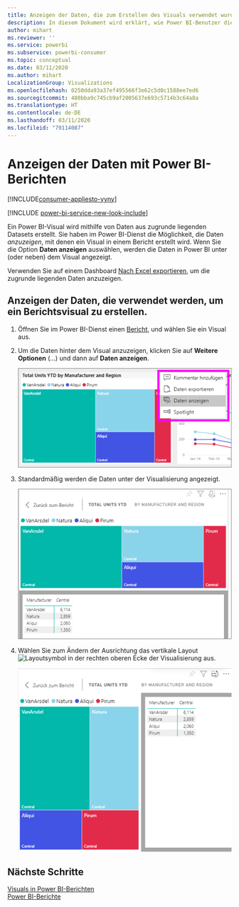 ```yaml
---
title: Anzeigen der Daten, die zum Erstellen des Visuals verwendet wurden
description: In diesem Dokument wird erklärt, wie Power BI-Benutzer die Daten „sehen“ können, die zum Erstellen eines Visuals verwendet werden.
author: mihart
ms.reviewer: ''
ms.service: powerbi
ms.subservice: powerbi-consumer
ms.topic: conceptual
ms.date: 03/11/2020
ms.author: mihart
LocalizationGroup: Visualizations
ms.openlocfilehash: 0250dda93a37ef495566f3e62c5d0c1588ee7ed6
ms.sourcegitcommit: 480bba9c745cb9af2005637e693c5714b3c64a8a
ms.translationtype: HT
ms.contentlocale: de-DE
ms.lasthandoff: 03/11/2020
ms.locfileid: "79114087"
---
```

# <a name="show-data-with-power-bi-reports"></a>Anzeigen der Daten mit Power BI-Berichten

[!INCLUDE[consumer-appliesto-yyny](../includes/consumer-appliesto-yyny.md)]

[!INCLUDE [power-bi-service-new-look-include](../includes/power-bi-service-new-look-include.md)]

Ein Power BI-Visual wird mithilfe von Daten aus zugrunde liegenden Datasets erstellt. Sie haben im Power BI-Dienst die Möglichkeit, die Daten *anzuzeigen*, mit denen ein Visual in einem Bericht erstellt wird. Wenn Sie die Option **Daten anzeigen** auswählen, werden die Daten in Power BI unter (oder neben) dem Visual angezeigt.

Verwenden Sie auf einem Dashboard [Nach Excel exportieren](end-user-export.md), um die zugrunde liegenden Daten anzuzeigen.

## <a name="show-the-data-being-used-to-create-a-report-visual"></a>Anzeigen der Daten, die verwendet werden, um ein Berichtsvisual zu erstellen.
1. Öffnen Sie im Power BI-Dienst einen [Bericht](end-user-report-open.md), und wählen Sie ein Visual aus.  
2. Um die Daten hinter dem Visual anzuzeigen, klicken Sie auf **Weitere Optionen** (...) und dann auf **Daten anzeigen**.
   
   ![„Daten anzeigen“ auswählen](./media/end-user-show-data/power-bi-explore-show-data-newer.png)
3. Standardmäßig werden die Daten unter der Visualisierung angezeigt.
   
   ![Vertikale Anzeige des Visuals und der Daten](./media/end-user-show-data/power-bi-show-data-new.png)

4. Wählen Sie zum Ändern der Ausrichtung das vertikale Layout ![Layoutsymbol](media/end-user-show-data/power-bi-vertical-icon-new.png) in der rechten oberen Ecke der Visualisierung aus.
   
   ![Horizontale Anzeige des Visuals und der Daten](./media/end-user-show-data/power-bi-show-data-rotate.png)

## <a name="next-steps"></a>Nächste Schritte
[Visuals in Power BI-Berichten](../visuals/power-bi-report-visualizations.md)    
[Power BI-Berichte](end-user-reports.md)    
